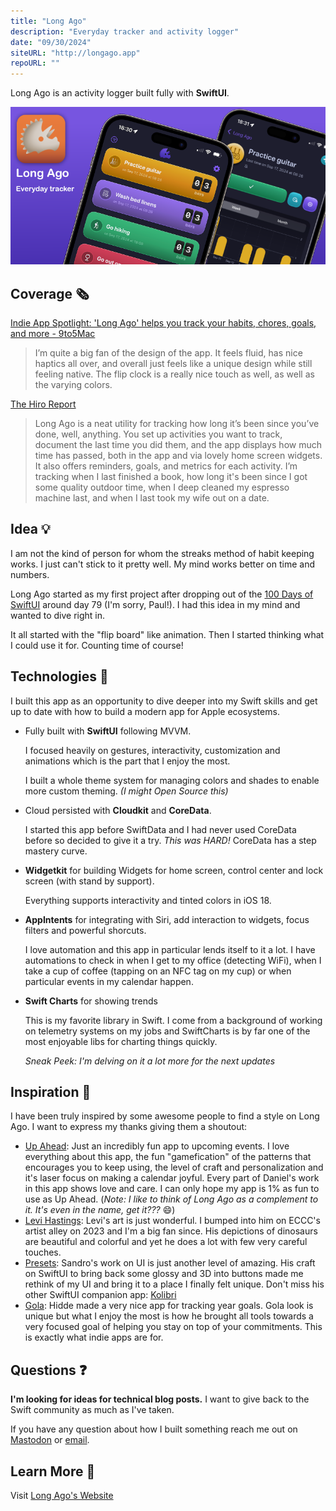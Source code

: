 ```yaml
---
title: "Long Ago"
description: "Everyday tracker and activity logger"
date: "09/30/2024"
siteURL: "http://longago.app"
repoURL: ""
---
```


Long Ago is an activity logger built fully with **SwiftUI**.

![Long Ago Screens](./longago-promo.png)

## Coverage 🗞️

[Indie App Spotlight: 'Long Ago' helps you track your habits, chores, goals, and more - 9to5Mac](https://9to5mac.com/2024/10/12/indie-app-spotlight-long-ago/?utm_source=flipboard&utm_content=9to5mac%2Fmagazine%2FApps)

> I’m quite a big fan of the design of the app. It feels fluid, has nice haptics all over, and overall just feels like a unique design while still feeling native. The flip clock is a really nice touch as well, as well as the varying colors.

[The Hiro Report](https://www.hiro.report/)

> Long Ago is a neat utility for tracking how long it’s been since you’ve done, well, anything. You set up activities you want to track, document the last time you did them, and the app displays how much time has passed, both in the app and via lovely home screen widgets. It also offers reminders, goals, and metrics for each activity. I’m tracking when I last finished a book, how long it's been since I got some quality outdoor time, when I deep cleaned my espresso machine last, and when I last took my wife out on a date.

## Idea 💡

I am not the kind of person for whom the streaks method of habit keeping works. I just can't stick to it pretty well. My mind works better on time and numbers.

Long Ago started as my first project after dropping out of the [100 Days of SwiftUI](https://www.hackingwithswift.com/100/swiftui) around day 79 (I'm sorry, Paul!). I had this idea in my mind and wanted to dive right in.

It all started with the "flip board" like animation. Then I started thinking what I could use it for. Counting time of course!

## Technologies 🤖

I built this app as an opportunity to dive deeper into my Swift skills and get up to date with how to build a modern app for Apple ecosystems.

- Fully built with **SwiftUI** following MVVM.

  I focused heavily on gestures, interactivity, customization and animations which is the part that I enjoy the most.

  I built a whole theme system for managing colors and shades to enable more custom theming. _(I might Open Source this)_

- Cloud persisted with **Cloudkit** and **CoreData**.

  I started this app before SwiftData and I had never used CoreData before so decided to give it a try. _This was HARD!_ CoreData has a step mastery curve.

- **Widgetkit** for building Widgets for home screen, control center and lock screen (with stand by support).

  Everything supports interactivity and tinted colors in iOS 18.

- **AppIntents** for integrating with Siri, add interaction to widgets, focus filters and powerful shorcuts.

  I love automation and this app in particular lends itself to it a lot. I have automations to check in when I get to my office (detecting WiFi), when I take a cup of coffee (tapping on an NFC tag on my cup) or when particular events in my calendar happen.

- **Swift Charts** for showing trends

  This is my favorite library in Swift. I come from a background of working on telemetry systems on my jobs and SwiftCharts is by far one of the most enjoyable libs for charting things quickly.

  _Sneak Peek: I'm delving on it a lot more for the next updates_

## Inspiration 🎨

I have been truly inspired by some awesome people to find a style on Long Ago. I want to express my thanks giving them a shoutout:

- [Up Ahead](https://apps.apple.com/app/id1583147528): Just an incredibly fun app to upcoming events. I love everything about this app, the fun "gamefication" of the patterns that encourages you to keep using, the level of craft and personalization and it's laser focus on making a calendar joyful. Every part of Daniel's work in this app shows love and care. I can only hope my app is 1% as fun to use as Up Ahead. (_Note: I like to think of Long Ago as a complement to it. It's even in the name, get it???_ 😄)
- [Levi Hastings](https://www.levihastings.com/): Levi's art is just wonderful. I bumped into him on ECCC's artist alley on 2023 and I'm a big fan since. His depictions of dinosaurs are beautiful and colorful and yet he does a lot with few very careful touches.
- [Presets](https://apps.apple.com/us/app/presets-photos-app-companion/id6475609602): Sandro's work on UI is just another level of amazing. His craft on SwiftUI to bring back some glossy and 3D into buttons made me rethink of my UI and bring it to a place I finally felt unique. Don't miss his other SwiftUI companion app: [Kolibri](https://apps.apple.com/us/app/kolibri-for-swiftui/id6447380792)
- [Gola](https://apps.apple.com/us/app/gola-goal-tracking/id1661833753): Hidde made a very nice app for tracking year goals. Gola look is unique but what I enjoy the most is how he brought all tools towards a very focused goal of helping you stay on top of your commitments. This is exactly what indie apps are for.

## Questions ❓

**I'm looking for ideas for technical blog posts.** I want to give back to the Swift community as much as I've taken.

If you have any question about how I built something reach me out on [Mastodon](https://hachyderm.io/@oscb) or [email](mailto:oscar.b@icloud.com).

## Learn More 🦖

Visit [Long Ago's Website](https://longago.app)
